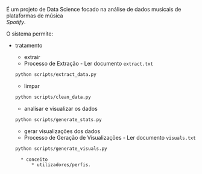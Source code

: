 
 É um projeto de Data Science focado na análise de dados musicais de plataformas de música  
*Spotify*.

O sistema permite:
* tratamento  
    * extrair  
    * Processo de Extração - Ler documento `extract.txt`
    ```bash
    python scripts/extract_data.py
    ```
    * limpar  
    ```bash
    python scripts/clean_data.py
    ```
    * analisar e visualizar os dados  
    ```bash
    python scripts/generate_stats.py
    ```
    * gerar visualizações dos dados  
    * Processo de Geração de Visualizações - Ler documento `visuals.txt`
    ```bash
    python scripts/generate_visuals.py
    ```

        * conceito  
            * utilizadores/perfis.

